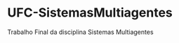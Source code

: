 UFC-SistemasMultiagentes
========================

Trabalho Final da disciplina Sistemas Multiagentes
